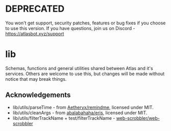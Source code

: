 # DEPRECATED

You won't get support, security patches, features or bug fixes if you choose to use this version. If you have questions, join us on Discord - https://atlasbot.xyz/support

# lib

Schemas, functions and general utilities shared between Atlas and it's services. Others are welcome to use this, but changes will be made without notice that may break things.

## Acknowledgements

- lib/utils/parseTime - from [Aetheryx/remindme](https://github.com/Aetheryx/remindme/blob/edb8d301c633379e7fa3d4141226143cc3358906/src/utils/parseTime.js), licensed under MIT.
- lib/utils/cleanArgs - from [abalabahaha/eris](https://github.com/abalabahaha/eris/blob/e6208fa8ab49d526df5276620ac21eb351da3954/lib/structures/Message.js#L147), licensed under MIT.
- lib/utils/filterTrackName + test/filterTrackName - [web-scrobbler/web-scrobbler](https://github.com/web-scrobbler/web-scrobbler)
